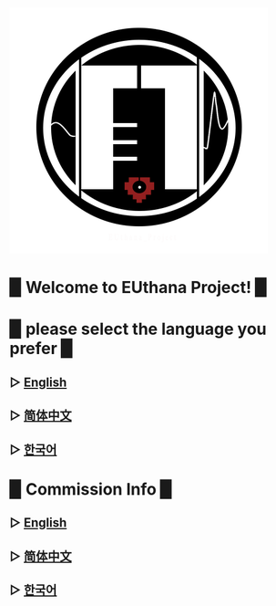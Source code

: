 ![](image/EU23.png)



# ▉ Welcome to EUthana Project! ▉  

# ▉ please select the language you prefer ▉  


## ▷ [English](https://euthana.github.io/EUthana_Project/Language_EN/)
## ▷ [简体中文](https://euthana.github.io/EUthana_Project/Language_CHS/)
## ▷ [한국어](https://euthana.github.io/EUthana_Project/Language_KR/)

# ▉ Commission Info ▉  
## ▷ [English](https://drive.google.com/file/d/1E3cl63XwFzsFxh6xnb8_GUsrT3tO32BA/view?usp=sharing)
## ▷ [简体中文](https://docs.qq.com/doc/DYnRYUFlBb1ZKWndB?pub=1&dver=2.1.26950460)
## ▷ [한국어](https://drive.google.com/file/d/1E3cl63XwFzsFxh6xnb8_GUsrT3tO32BA/view?usp=sharing)

